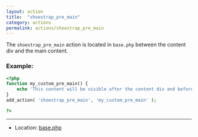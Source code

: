 ```yaml
---
layout: action
title:  "shoestrap_pre_main"
category: actions
permalink: actions/shoestrap_pre_main
---
```


The `shoestrap_pre_main` action is located in `base.php` between the content div and the main content.

### Example:

```php
<?php
function my_custom_pre_main() {
	echo 'This content will be visible after the content div and before the main content.';
}
add_action( 'shoestrap_pre_main', 'my_custom_pre_main' );

?>
```

<hr>

* Location: [base.php](https://github.com/shoestrap/shoestrap/blob/master/base.php)